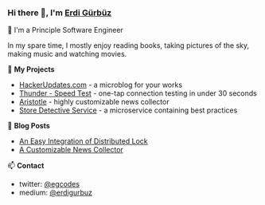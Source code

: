 ### Hi there 👋, I'm [Erdi Gürbüz](https://egcodes.blogspot.com)


🔭 I'm a Principle Software Engineer

In my spare time, I mostly enjoy reading books, 
taking pictures of the sky, making music and watching movies.

🌱 **My Projects**
- [HackerUpdates.com](https://github.com/egcodes/hsw) - a microblog for your works
- [Thunder - Speed Test](https://github.com/egcodes/speed-test) - one-tap connection testing in under 30 seconds
- [Aristotle](https://github.com/egcodes/aristotle) - highly customizable news collector
- [Store Detective Service](https://github.com/egcodes/store-detective-service) - a microservice containing best practices


📕 **Blog Posts**
<!-- BLOG-POST-LIST:START -->
- [An Easy Integration of Distributed Lock](https://medium.com/sahibinden-technology/an-easy-integration-of-distributed-lock-4b19a704ce49)
- [A Customizable News Collector](https://medium.com/@erdigurbuz/a-customizable-news-collector-c29ba99d3fa8)
<!-- BLOG-POST-LIST:END -->


📫 **Contact**
- twitter: [@egcodes](https://twitter.com/egcodes)
- medium: [@erdigurbuz](https://medium.com/@erdigurbuz)

